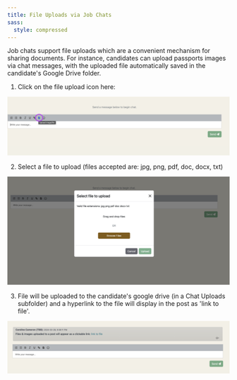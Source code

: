 ```yaml
---
title: File Uploads via Job Chats 
sass:
  style: compressed
---
```


Job chats support file uploads which are a convenient mechanism for sharing documents. For instance, 
candidates can upload passports images via chat messages, with the uploaded file automatically 
saved in the candidate's Google Drive folder.

1) Click on the file upload icon here:

<div class="card-image-container">
  <img src="./../assets/images/v221/UploadFile.png" 
        alt="Upload File" class="card-image">
</div>

2) Select a file to upload (files accepted are: jpg, png, pdf, doc, docx, txt)

<div class="card-image-container">
  <img src="./../assets/images/v221/SelectFile.png" 
        alt="Select File" class="card-image">
</div>

3) File will be uploaded to the candidate's google drive (in a Chat Uploads subfolder) and a 
hyperlink to the file will display in the post as 'link to file'.

<div class="card-image-container">
  <img src="./../assets/images/v221/ClickableLink.png" 
        alt="Clickable Link" class="card-image">
</div>
